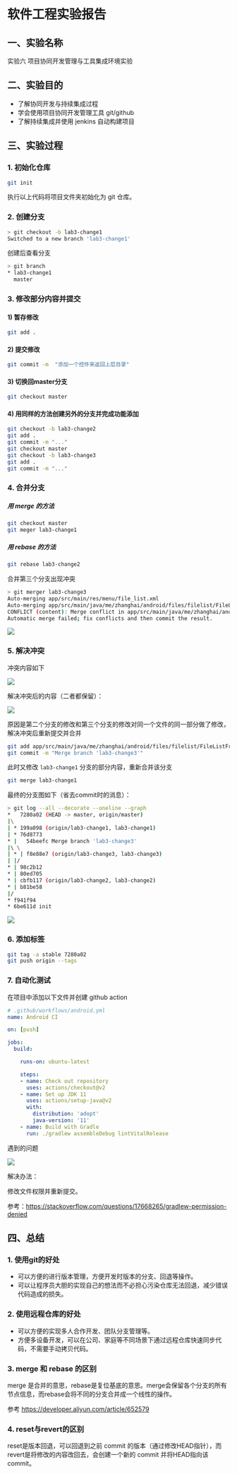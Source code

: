 # 软件工程实验报告

## 一、实验名称

实验六 项目协同开发管理与工具集成环境实验

## 二、实验目的

+ 了解协同开发与持续集成过程
+ 学会使用项目协同开发管理工具 git/github
+ 了解持续集成并使用 jenkins 自动构建项目

## 三、实验过程

### 1. 初始化仓库

```bash
git init
```

执行以上代码将项目文件夹初始化为 git 仓库。

### 2. 创建分支

```bash
> git checkout -b lab3-change1
Switched to a new branch 'lab3-change1'
```

创建后查看分支

```bash
> git branch
* lab3-change1
  master
```

### 3. 修改部分内容并提交

#### 1) 暂存修改

```bash
git add .
```

#### 2) 提交修改

```bash
git commit -m  "添加一个控件来返回上层目录"
```

#### 3) 切换回master分支

```bash
git checkout master
```

#### 4) 用同样的方法创建另外的分支并完成功能添加

```bash
git checkout -b lab3-change2
git add .
git commit -m "..."
git checkout master
git checkout -b lab3-change3
git add .
git commit -m "..."
```

### 4. 合并分支

##### 用 merge 的方法

```bash
git checkout master
git meger lab3-change1
```

##### 用 rebase 的方法

```bash
git rebase lab3-change2
```

合并第三个分支出现冲突

```bash
> git merger lab3-change3
Auto-merging app/src/main/res/menu/file_list.xml
Auto-merging app/src/main/java/me/zhanghai/android/files/filelist/FileListFragment.kt
CONFLICT (content): Merge conflict in app/src/main/java/me/zhanghai/android/files/filelist/FileListFragment.kt
Automatic merge failed; fix conflicts and then commit the result.
```

![](ref/CONFLICT-cmd.png)

### 5. 解决冲突

冲突内容如下

![](ref/CONFLICT.png)

解决冲突后的内容（二者都保留）：

![](ref/CONFLICT-fix.png)

原因是第二个分支的修改和第三个分支的修改对同一个文件的同一部分做了修改，解决冲突后重新提交并合并

```bash
git add app/src/main/java/me/zhanghai/android/files/filelist/FileListFragment.kt
git commit -m "Merge branch 'lab3-change3'"
```

此时又修改 `lab3-change1` 分支的部分内容，重新合并该分支

```bash
git merge lab3-change1
```

最终的分支图如下（省去commit时的消息）：

```bash
> git log --all --decorate --oneline --graph
*   7280a02 (HEAD -> master, origin/master)
|\
| * 199a098 (origin/lab3-change1, lab3-change1)
| * 76d8773
* |   54beefc Merge branch 'lab3-change3'
|\ \
| * | f8e88e7 (origin/lab3-change3, lab3-change3)
| |/
* | 98c2b12
* | 80ed705
* | cbfb117 (origin/lab3-change2, lab3-change2)
* | b81be58
|/
* f941f94
* 6be611d init
```

![](ref/graph.png)

### 6. 添加标签

```bash
git tag -a stable 7280a02
git push origin --tags
```

### 7. 自动化测试

在项目中添加以下文件并创建 github action

```yaml
# .github/workflows/android.yml
name: Android CI

on: [push]

jobs:
  build:

    runs-on: ubuntu-latest

    steps:
    - name: Check out repository
      uses: actions/checkout@v2
    - name: Set up JDK 11
      uses: actions/setup-java@v2
      with:
        distribution: 'adopt'
        java-version: '11'
    - name: Build with Gradle
      run: ./gradlew assembleDebug lintVitalRelease
```

遇到的问题

![](ref/err_permission_denied.png)

解决办法：

修改文件权限并重新提交。

参考：https://stackoverflow.com/questions/17668265/gradlew-permission-denied

## 四、总结

### 1. 使用git的好处

+ 可以方便的进行版本管理，方便开发时版本的分支、回退等操作。
+ 可以让程序员大胆的实现自己的想法而不必担心污染仓库无法回退，减少错误代码造成的损失。

### 2. 使用远程仓库的好处

+ 可以方便的实现多人合作开发、团队分支管理等。
+ 方便多设备开发，可以在公司、家庭等不同场景下通过远程仓库快速同步代码，不需要手动拷贝代码。

### 3. merge 和 rebase 的区别

merge 是合并的意思，rebase是复位基底的意思。merge会保留各个分支的所有节点信息，而rebase会将不同的分支合并成一个线性的操作。

参考 https://developer.aliyun.com/article/652579

### 4. reset与revert的区别

reset是版本回退，可以回退到之前 commit 的版本（通过修改HEAD指针），而revert是将修改的内容改回去，会创建一个新的 commit 并将HEAD指向该commit。
